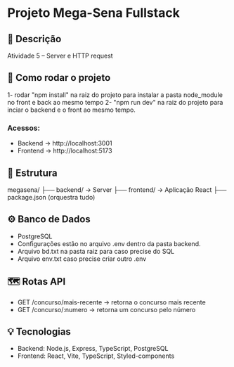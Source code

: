 # Projeto Mega-Sena Fullstack

## 🎯 Descrição
Atividade 5 – Server e HTTP request

## 🚀 Como rodar o projeto
1- rodar "npm install" na raiz do projeto para instalar a pasta node_module no front e back ao mesmo tempo
2- "npm run dev" na raiz do projeto para inciar o backend e o front ao mesmo tempo.


### Acessos:
- Backend → http://localhost:3001
- Frontend → http://localhost:5173

## 📂 Estrutura

megasena/
├── backend/   → Server 
├── frontend/  → Aplicação React
├── package.json (orquestra tudo)


## ⚙️ Banco de Dados
- PostgreSQL
- Configurações estão no arquivo .env dentro da pasta backend.
- Arquivo bd.txt na pasta raiz para caso precise do SQL
- Arquivo env.txt caso precise criar outro .env

## 🗺️ Rotas API
- GET /concurso/mais-recente → retorna o concurso mais recente
- GET /concurso/:numero → retorna um concurso pelo número

## 💡 Tecnologias
- Backend: Node.js, Express, TypeScript, PostgreSQL
- Frontend: React, Vite, TypeScript, Styled-components